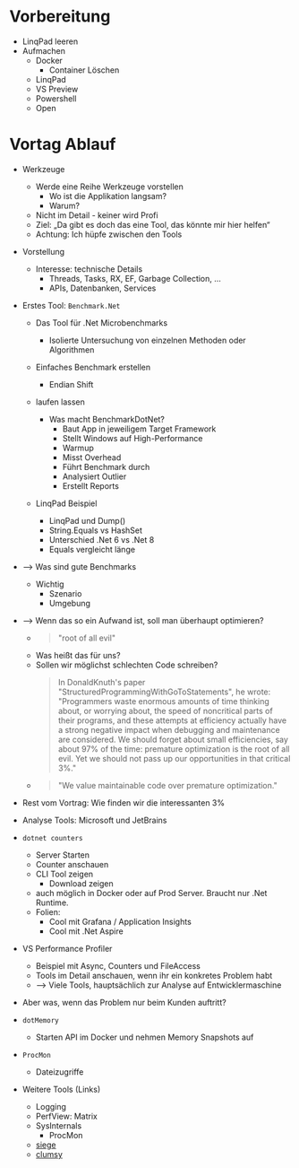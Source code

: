 ﻿# Vorbereitung

 - LinqPad leeren
 - Aufmachen
   - Docker
     - Container Löschen
   - LinqPad
   - VS Preview
   - Powershell
   - Open


# Vortag Ablauf 

 - Werkzeuge
   - Werde eine Reihe Werkzeuge vorstellen
     - Wo ist die Applikation langsam?
     - Warum?
   - Nicht im Detail - keiner wird Profi
   - Ziel: „Da gibt es doch das eine Tool, das könnte mir hier helfen“
   - Achtung: Ich hüpfe zwischen den Tools

- Vorstellung
  - Interesse: technische Details 
    - Threads, Tasks, RX, EF, Garbage Collection, ...
    - APIs, Datenbanken, Services
 
 - Erstes Tool: `Benchmark.Net`
   - Das Tool für .Net Microbenchmarks
     - Isolierte Untersuchung von einzelnen Methoden oder Algorithmen
   - Einfaches Benchmark erstellen
     - Endian Shift
   - laufen lassen
     - Was macht BenchmarkDotNet?
       - Baut App in jeweiligem Target Framework
       - Stellt Windows auf High-Performance
       - Warmup
       - Misst Overhead
       - Führt Benchmark durch
       - Analysiert Outlier
       - Erstellt Reports
   
   - LinqPad Beispiel
     - LinqPad und Dump()   
     - String.Equals vs HashSet
     - Unterschied .Net 6 vs .Net 8
     - Equals vergleicht länge

 - --> Was sind gute Benchmarks 
   - Wichtig
     - Szenario
     - Umgebung

 - --> Wenn das so ein Aufwand ist, soll man überhaupt optimieren?
   - > "root of all evil"
   - Was heißt das für uns?
   - Sollen wir möglichst schlechten Code schreiben?
     > In DonaldKnuth's paper "StructuredProgrammingWithGoToStatements", he wrote: "Programmers waste enormous amounts of time thinking about, or worrying about, the speed of noncritical parts of their programs, and these attempts at efficiency actually have a strong negative impact when debugging and maintenance are considered. We should forget about small efficiencies, say about 97% of the time: premature optimization is the root of all evil. Yet we should not pass up our opportunities in that critical 3%."
   - > "We value maintainable code over premature optimization."

 - Rest vom Vortrag: Wie finden wir die interessanten 3%
 - Analyse Tools: Microsoft und JetBrains

 - `dotnet counters`
   - Server Starten
   - Counter anschauen
   - CLI Tool zeigen
     - Download zeigen
   - auch möglich in Docker oder auf Prod Server. Braucht nur .Net Runtime.
   - Folien: 
     - Cool mit Grafana / Application Insights
     - Cool mit .Net Aspire

 - VS Performance Profiler
   - Beispiel mit Async, Counters und FileAccess
   - Tools im Detail anschauen, wenn ihr ein konkretes Problem habt
   - --> Viele Tools, hauptsächlich zur Analyse auf Entwicklermaschine
 
 - Aber was, wenn das Problem nur beim Kunden auftritt?
 
 - `dotMemory`
   - Starten API im Docker und nehmen Memory Snapshots auf
 
 - `ProcMon`
   - Dateizugriffe

 - Weitere Tools (Links)
   - Logging
   - PerfView: Matrix
   - SysInternals
     - ProcMon
   - [siege](https://www.joedog.org/siege-home/)
   - [clumsy](https://github.com/jagt/clumsy)
